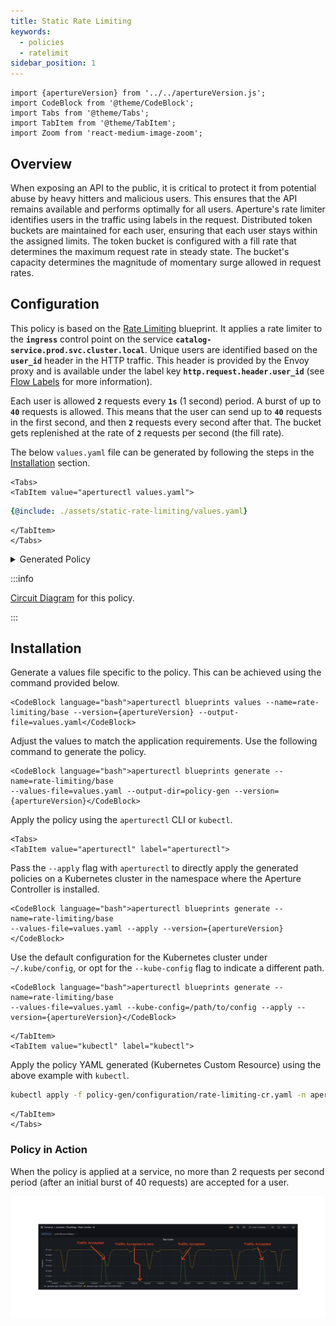 ```yaml
---
title: Static Rate Limiting
keywords:
  - policies
  - ratelimit
sidebar_position: 1
---
```


```mdx-code-block
import {apertureVersion} from '../../apertureVersion.js';
import CodeBlock from '@theme/CodeBlock';
import Tabs from '@theme/Tabs';
import TabItem from '@theme/TabItem';
import Zoom from 'react-medium-image-zoom';
```

## Overview

When exposing an API to the public, it is critical to protect it from potential
abuse by heavy hitters and malicious users. This ensures that the API remains
available and performs optimally for all users. Aperture's rate limiter
identifies users in the traffic using labels in the request. Distributed token
buckets are maintained for each user, ensuring that each user stays within the
assigned limits. The token bucket is configured with a fill rate that determines
the maximum request rate in steady state. The bucket's capacity determines the
magnitude of momentary surge allowed in request rates.

## Configuration

This policy is based on the
[Rate Limiting](/reference/blueprints/rate-limiting/base.md) blueprint. It
applies a rate limiter to the **`ingress`** control point on the service
**`catalog-service.prod.svc.cluster.local`**. Unique users are identified based
on the **`user_id`** header in the HTTP traffic. This header is provided by the
Envoy proxy and is available under the label key
**`http.request.header.user_id`** (see [Flow Labels](/concepts/flow-label.md)
for more information).

Each user is allowed **`2`** requests every **`1s`** (1 second) period. A burst
of up to **`40`** requests is allowed. This means that the user can send up to
**`40`** requests in the first second, and then **`2`** requests every second
after that. The bucket gets replenished at the rate of **`2`** requests per
second (the fill rate).

The below `values.yaml` file can be generated by following the steps in the
[Installation](#installation) section.

```mdx-code-block
<Tabs>
<TabItem value="aperturectl values.yaml">
```

```yaml
{@include: ./assets/static-rate-limiting/values.yaml}
```

```mdx-code-block
</TabItem>
</Tabs>

```

<details><summary>Generated Policy</summary>
<p>

```yaml
{@include: ./assets/static-rate-limiting/policy.yaml}
```

</p>
</details>

:::info

[Circuit Diagram](./assets/static-rate-limiting/graph.mmd.svg) for this policy.

:::

## Installation

Generate a values file specific to the policy. This can be achieved using the
command provided below.

```mdx-code-block
<CodeBlock language="bash">aperturectl blueprints values --name=rate-limiting/base --version={apertureVersion} --output-file=values.yaml</CodeBlock>
```

Adjust the values to match the application requirements. Use the following
command to generate the policy.

```mdx-code-block
<CodeBlock language="bash">aperturectl blueprints generate --name=rate-limiting/base
--values-file=values.yaml --output-dir=policy-gen --version={apertureVersion}</CodeBlock>
```

Apply the policy using the `aperturectl` CLI or `kubectl`.

```mdx-code-block
<Tabs>
<TabItem value="aperturectl" label="aperturectl">
```

Pass the `--apply` flag with `aperturectl` to directly apply the generated
policies on a Kubernetes cluster in the namespace where the Aperture Controller
is installed.

```mdx-code-block
<CodeBlock language="bash">aperturectl blueprints generate --name=rate-limiting/base
--values-file=values.yaml --apply --version={apertureVersion}</CodeBlock>
```

Use the default configuration for the Kubernetes cluster under `~/.kube/config`,
or opt for the `--kube-config` flag to indicate a different path.

```mdx-code-block
<CodeBlock language="bash">aperturectl blueprints generate --name=rate-limiting/base
--values-file=values.yaml --kube-config=/path/to/config --apply --version={apertureVersion}</CodeBlock>
```

```mdx-code-block
</TabItem>
<TabItem value="kubectl" label="kubectl">
```

Apply the policy YAML generated (Kubernetes Custom Resource) using the above
example with `kubectl`.

```bash
kubectl apply -f policy-gen/configuration/rate-limiting-cr.yaml -n aperture-controller
```

```mdx-code-block
</TabItem>
</Tabs>
```

### Policy in Action

When the policy is applied at a service, no more than 2 requests per second
period (after an initial burst of 40 requests) are accepted for a user.

<Zoom>

![Static Rate Limiting](./assets/static-rate-limiting/dashboard.png)

</Zoom>
